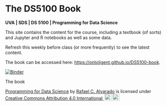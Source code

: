 # The DS5100 Book

**UVA \| SDS \| DS 5100 \| Programming for Data Science**

This site contains the content for the course, including a textbook (of sorts) and Jupyter and R notebooks as well as some data.

Refresh this weekly before class (or more frequently) to see the latest content.

The book can be accessed here: <https://ontoligent.github.io/DS5100-book>.

[![Binder](https://mybinder.org/badge_logo.svg)](https://mybinder.org/v2/gh/ontoligent/DS5100-book/HEAD)

The book <p xmlns:cc="http://creativecommons.org/ns#" xmlns:dct="http://purl.org/dc/terms/"><a property="dct:title" rel="cc:attributionURL" href="https://ontoligent.github.io/DS5100-book/">Programming for Data Science</a> by <a rel="cc:attributionURL dct:creator" property="cc:attributionName" href="https://orcid.org/0000-0002-7218-0114">Rafael C. Alvarado</a> is licensed under <a href="https://creativecommons.org/licenses/by/4.0/?ref=chooser-v1" target="_blank" rel="license noopener noreferrer" style="display:inline-block;">Creative Commons Attribution 4.0 International <img style="height:22px!important;margin-left:3px;vertical-align:text-bottom;" src="https://mirrors.creativecommons.org/presskit/icons/cc.svg?ref=chooser-v1" alt=""><img style="height:22px!important;margin-left:3px;vertical-align:text-bottom;" src="https://mirrors.creativecommons.org/presskit/icons/by.svg?ref=chooser-v1" alt=""></a></p>
